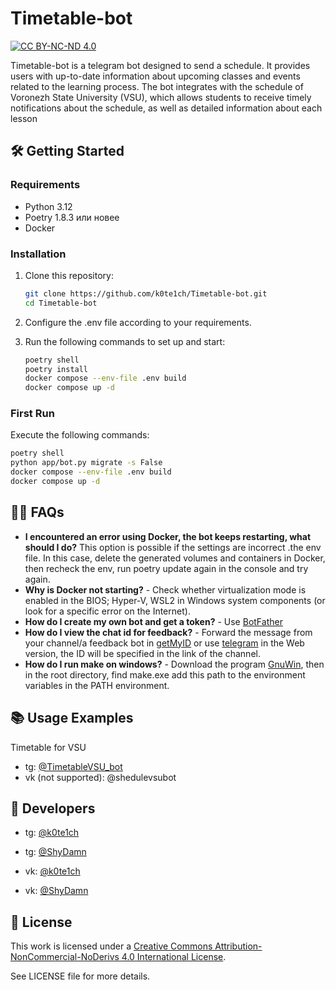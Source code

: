 # Timetable-bot

[![CC BY-NC-ND 4.0][cc-by-nc-nd-shield]][cc-by-nc-nd]

Timetable-bot is a telegram bot designed to send a schedule. It provides users with up-to-date information about upcoming classes and events related to the learning process. The bot integrates with the schedule of Voronezh State University (VSU), which allows students to receive timely notifications about the schedule, as well as detailed information about each lesson

## 🛠 Getting Started

### Requirements

- Python 3.12
- Poetry 1.8.3 или новее
- Docker

### Installation

1. Clone this repository:

    ```bash
    git clone https://github.com/k0te1ch/Timetable-bot.git
    cd Timetable-bot
    ```

2. Configure the .env file according to your requirements.
3. Run the following commands to set up and start:

    ```bash
    poetry shell
    poetry install
    docker compose --env-file .env build
    docker compose up -d
    ```

### First Run

Execute the following commands:

```bash
poetry shell
python app/bot.py migrate -s False
docker compose --env-file .env build
docker compose up -d
```

## 🙋‍♂️ FAQs

- **I encountered an error using Docker, the bot keeps restarting, what should I do?** This option is possible if the settings are incorrect .the env file. In this case, delete the generated volumes and containers in Docker, then recheck the env, run poetry update again in the console and try again.
- **Why is Docker not starting?** - Check whether virtualization mode is enabled in the BIOS; Hyper-V, WSL2 in Windows system components (or look for a specific error on the Internet).
- **How do I create my own bot and get a token?** - Use [BotFather](https://t.me/BotFather)
- **How do I view the chat id for feedback?** - Forward the message from your channel/a feedback bot in [getMyID](https://t.me/getmyid_bot) or use [telegram](https://web.telegram.org/a) in the Web version, the ID will be specified in the link of the channel.
- **How do I run make on windows?** - Download the program [GnuWin](https://sourceforge.net/projects/gnuwin32), then in the root directory, find make.exe add this path to the environment variables in the PATH environment.

## 📚 Usage Examples

Timetable for VSU

- tg: [@TimetableVSU_bot](https://t.me/TimetableVSU_bot)
- vk (not supported): @shedulevsubot

## 👥 Developers

- tg: [@k0te1ch](https://t.me/k0te1ch)
- tg: [@ShyDamn](https://t.me/ShyDamn)

- vk: [@k0te1ch](https://vk.com/k0te1ch)
- vk: [@ShyDamn](https://vk.com/fandomdan)

## 📃 License

This work is licensed under a
[Creative Commons Attribution-NonCommercial-NoDerivs 4.0 International License][cc-by-nc-nd].

See LICENSE file for more details.

[cc-by-nc-nd]: http://creativecommons.org/licenses/by-nc-nd/4.0/
[cc-by-nc-nd-shield]: https://img.shields.io/badge/License-CC%20BY--NC--ND%204.0-lightgrey.svg
